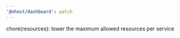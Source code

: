 ```yaml
---
'@nhost/dashboard': patch
---
```


chore(resources): lower the maximum allowed resources per service
